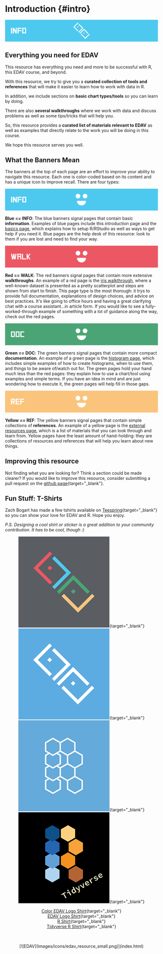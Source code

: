 # Introduction {#intro}

![](images/banners/banner_intro.png)

## Everything you need for EDAV

This resource has everything you need and more to be successful with R, this EDAV course, and beyond.

With this resource, we try to give you a **curated collection of tools and references** that will make it easier to learn how to work with data in R. 

In addition, we include sections on **basic chart types/tools** so you can learn by doing.

There are also **several walkthroughs** where we work with data and discuss problems as well as some tips/tricks that will help you.

So, this resource provides a **curated list of materials relevant to EDAV** as well as examples that directly relate to the work you will be doing in this course.

We hope this resource serves you well.

## What the Banners Mean

The banners at the top of each page are an effort to improve your ability to navigate this resource. Each one is color-coded based on its content and has a unique icon to improve recall. There are four types:

![](images/banners/banner_blue.png)

**Blue == INFO**: The blue banners signal pages that contain basic **information**. Examples of blue pages include this introduction page and the [basics page](basics.html), which explains how to setup R/RStudio as well as ways to get help if you need it. Blue pages are the help desk of this resource: look to them if you are lost and need to find your way.

![](images/banners/banner_red.png)

**Red == WALK**: The red banners signal pages that contain more extensive **walkthroughs**. An example of a red page is the [iris walkthrough](iris.html), where a well-known dataset is presented as a pretty scatterplot and steps are shown from start to finish. This page type is the most thorough: it trys to provide full documentation, explanations of design choices, and advice on best practices. It's like going to office hours and having a great clarifying chat with a course assistant...in article form. If you would like to see a fully-worked-through example of something with a lot of guidance along the way, check out the red pages.

![](images/banners/banner_green.png)

**Green == DOC**: The green banners signal pages that contain more compact **documentation**. An example of a green page is the [histogram page](histogram.html), which includes simple examples of how to create histograms, when to use them, and things to be aware of/watch out for. The green pages hold your hand much less than the red pages: they explain how to use a chart/tool using examples and simple terms. If you have an idea in mind and are just wondering how to execute it, the green pages will help fill in those gaps.

![](images/banners/banner_yellow.png)

**Yellow == REF**: The yellow banners signal pages that contain simple collections of  **references**. An example of a yellow page is the [external resources page](resources.html), which is a list of materials that you can look through and learn from. Yellow pages have the least amount of hand-holding: they are collections of resources and references that will help you learn about new things. 

## Improving this resource

Not finding what you are looking for? Think a section could be made clearer? If you would like to improve this resource, consider submitting a pull request on the [github page](https://github.com/jtr13/EDAV){target="_blank"}.

## Fun Stuff: T-Shirts

Zach Bogart has made a few tshirts available on [Teespring](https://teespring.com/stores/edav){target="_blank"} so you can show your love for EDAV and R. Hope you enjoy. 

*P.S. Designing a cool shirt or sticker is a great addition to your community contribution. It has to be cool, though :)*

<center>

[![Color EDAV Logo Shirt](images/grey_edav_shirt.png)](https://teespring.com/edav-color-tee){target="_blank"}
[![White EDAV Logo Shirt](images/blue_edav_shirt.png)](https://teespring.com/edav-single){target="_blank"}
[![R Shirt](images/blue-r-shirt.png)](https://teespring.com/r-hex-edav){target="_blank"}
[![Tidyverse R Shirt](images/black-tidyverse-r-shirt.png)](https://teespring.com/edav-tidyverse){target="_blank"}

[Color EDAV Logo Shirt](https://teespring.com/edav-color-tee){target="_blank"}</br>
[EDAV Logo Shirt](https://teespring.com/edav-single){target="_blank"}</br>
[R Shirt](https://teespring.com/r-hex-edav){target="_blank"}</br>
[Tidyverse R Shirt](https://teespring.com/edav-tidyverse){target="_blank"}</br>
</center>


<!-- Footer -->
<center>
</br></br>
[![EDAV](images/icons/edav_resource_small.png)](index.html)
</br></br>
</center>
